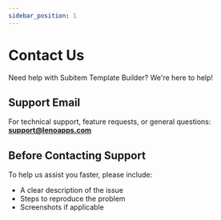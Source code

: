 ```yaml
---
sidebar_position: 1
---
```


# Contact Us

Need help with Subitem Template Builder? We're here to help!

## Support Email

For technical support, feature requests, or general questions:
**support@lenoapps.com**

## Before Contacting Support

To help us assist you faster, please include:

- A clear description of the issue
- Steps to reproduce the problem
- Screenshots if applicable
